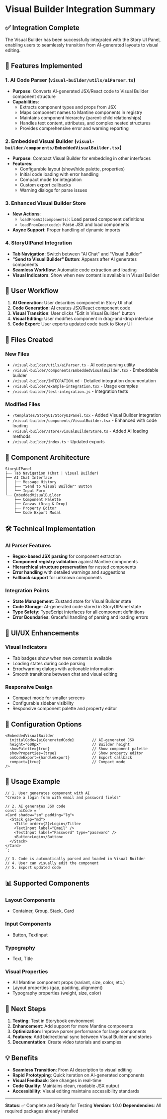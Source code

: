# Visual Builder Integration Summary

## ✅ Integration Complete

The Visual Builder has been successfully integrated with the Story UI Panel, enabling users to seamlessly transition from AI-generated layouts to visual editing.

## 🎯 Features Implemented

### 1. AI Code Parser (`visual-builder/utils/aiParser.ts`)
- **Purpose**: Converts AI-generated JSX/React code to Visual Builder component structure
- **Capabilities**:
  - Extracts component types and props from JSX
  - Maps component names to Mantine components in registry
  - Maintains component hierarchy (parent-child relationships)
  - Handles text content, attributes, and complex nested structures
  - Provides comprehensive error and warning reporting

### 2. Embedded Visual Builder (`visual-builder/components/EmbeddedVisualBuilder.tsx`)
- **Purpose**: Compact Visual Builder for embedding in other interfaces
- **Features**:
  - Configurable layout (show/hide palette, properties)
  - Initial code loading with error handling
  - Compact mode for integration
  - Custom export callbacks
  - Warning dialogs for parse issues

### 3. Enhanced Visual Builder Store
- **New Actions**:
  - `loadFromAI(components)`: Load parsed component definitions
  - `loadFromCode(code)`: Parse JSX and load components
- **Async Support**: Proper handling of dynamic imports

### 4. StoryUIPanel Integration
- **Tab Navigation**: Switch between "AI Chat" and "Visual Builder"
- **"Send to Visual Builder" Button**: Appears after AI generates components
- **Seamless Workflow**: Automatic code extraction and loading
- **Visual Indicators**: Show when new content is available in Visual Builder

## 🔄 User Workflow

1. **AI Generation**: User describes component in Story UI chat
2. **Code Generation**: AI creates JSX/React component code
3. **Visual Transition**: User clicks "Edit in Visual Builder" button
4. **Visual Editing**: User modifies component in drag-and-drop interface
5. **Code Export**: User exports updated code back to Story UI

## 📁 Files Created

### New Files
- `/visual-builder/utils/aiParser.ts` - AI code parsing utility
- `/visual-builder/components/EmbeddedVisualBuilder.tsx` - Embeddable builder
- `/visual-builder/INTEGRATION.md` - Detailed integration documentation
- `/visual-builder/example-integration.tsx` - Usage examples
- `/visual-builder/test-integration.js` - Integration tests

### Modified Files
- `/templates/StoryUI/StoryUIPanel.tsx` - Added Visual Builder integration
- `/visual-builder/components/VisualBuilder.tsx` - Enhanced with code loading
- `/visual-builder/store/visualBuilderStore.ts` - Added AI loading methods
- `/visual-builder/index.ts` - Updated exports

## 🧩 Component Architecture

```
StoryUIPanel
├── Tab Navigation (Chat | Visual Builder)
├── AI Chat Interface
│   ├── Message History
│   ├── "Send to Visual Builder" Button
│   └── Input Form
└── EmbeddedVisualBuilder
    ├── Component Palette
    ├── Canvas (Drag & Drop)
    ├── Property Editor
    └── Code Export Modal
```

## 🛠 Technical Implementation

### AI Parser Features
- **Regex-based JSX parsing** for component extraction
- **Component registry validation** against Mantine components
- **Hierarchical structure preservation** for nested components
- **Error handling** with detailed warnings and suggestions
- **Fallback support** for unknown components

### Integration Points
- **State Management**: Zustand store for Visual Builder state
- **Code Storage**: AI-generated code stored in StoryUIPanel state
- **Type Safety**: TypeScript interfaces for all component definitions
- **Error Boundaries**: Graceful handling of parsing and loading errors

## 🎨 UI/UX Enhancements

### Visual Indicators
- Tab badges show when new content is available
- Loading states during code parsing
- Error/warning dialogs with actionable information
- Smooth transitions between chat and visual editing

### Responsive Design
- Compact mode for smaller screens
- Configurable sidebar visibility
- Responsive component palette and property editor

## 🔧 Configuration Options

```tsx
<EmbeddedVisualBuilder
  initialCode={aiGeneratedCode}        // AI-generated JSX
  height="600px"                       // Builder height
  showPalette={true}                   // Show component palette
  showProperties={true}                // Show property editor
  onCodeExport={handleExport}          // Export callback
  compact={true}                       // Compact mode
/>
```

## 🚀 Usage Example

```tsx
// 1. User generates component with AI
"Create a login form with email and password fields"

// 2. AI generates JSX code
const aiCode = `
<Card shadow="sm" padding="lg">
  <Stack gap="md">
    <Title order={2}>Login</Title>
    <TextInput label="Email" />
    <TextInput label="Password" type="password" />
    <Button>Login</Button>
  </Stack>
</Card>
`;

// 3. Code is automatically parsed and loaded in Visual Builder
// 4. User can visually edit the component
// 5. Export updated code
```

## 📊 Supported Components

### Layout Components
- Container, Group, Stack, Card

### Input Components  
- Button, TextInput

### Typography
- Text, Title

### Visual Properties
- All Mantine component props (variant, size, color, etc.)
- Layout properties (gap, padding, alignment)
- Typography properties (weight, size, color)

## 🎯 Next Steps

1. **Testing**: Test in Storybook environment
2. **Enhancement**: Add support for more Mantine components
3. **Optimization**: Improve parser performance for large components
4. **Features**: Add bidirectional sync between Visual Builder and stories
5. **Documentation**: Create video tutorials and examples

## 💡 Benefits

- **Seamless Transition**: From AI description to visual editing
- **Rapid Prototyping**: Quick iteration on AI-generated components
- **Visual Feedback**: See changes in real-time
- **Code Quality**: Maintains clean, readable JSX output
- **Accessibility**: Visual editing maintains accessibility standards

---

**Status**: ✅ Complete and Ready for Testing
**Version**: 1.0.0
**Dependencies**: All required packages already installed